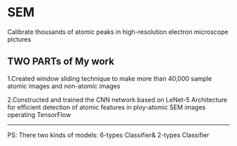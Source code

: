 # SEM
Calibrate thousands of atomic peaks in high-resolution electron microscope pictures

TWO PARTs of My work
------------------------------------------------------------------------------------------------
1.Created window sliding technique to make more than 40,000 sample atomic images and non-atomic images

2.Constructed and trained the CNN network based on LeNet-5 Architecture for efficient detection of atomic features in ploy-atomic SEM images operating TensorFlow

___________________________________________________________________________________________

PS: There two kinds of models: 6-types Classifier& 2-types Classifier

